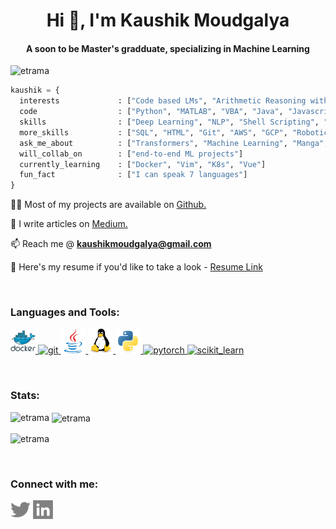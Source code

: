 <h1 align="center">Hi 👋, I'm Kaushik Moudgalya</h1>
<h4 align="center">A soon to be Master's gradduate, specializing in Machine Learning</h4>

<p align="left"> <img src="https://komarev.com/ghpvc/?username=etrama&label=Profile%20views&color=0e75b6&style=flat" alt="etrama" /> </p>

```python
kaushik = {
  interests             : ["Code based LMs", "Arithmetic Reasoning with LLMs", "Gamifying and accelerating Learning"]
  code                  : ["Python", "MATLAB", "VBA", "Java", "Javascript"]
  skills                : ["Deep Learning", "NLP", "Shell Scripting", "Latex", "Machine Learning"]
  more_skills           : ["SQL", "HTML", "Git", "AWS", "GCP", "Robotic Process Automation", "Docker"]
  ask_me_about          : ["Transformers", "Machine Learning", "Manga", "Anime"]
  will_collab_on        : ["end-to-end ML projects"]
  currently_learning    : ["Docker", "Vim", "K8s", "Vue"]
  fun_fact              : ["I can speak 7 languages"]
}
```

👨‍💻 Most of my projects are available on [Github.](https://etrama.github.io/)

📝 I write articles on [Medium.](https://medium.com/@kaushikmoudgalya)

📫 Reach me @ **kaushikmoudgalya@gmail.com**

📄 Here's my resume if you'd like to take a look -  [Resume Link](https://drive.google.com/file/d/1QrFsqzcjquXwsFLP0ir4hzcpKbpW6fai/view?usp=sharing)

<br>

<h3 align="left">Languages and Tools:</h3>
<p align="left"> <a href="https://www.docker.com/" target="_blank"> <img src="https://raw.githubusercontent.com/devicons/devicon/master/icons/docker/docker-original-wordmark.svg" alt="docker" width="40" height="40"/> </a> <a href="https://git-scm.com/" target="_blank"> <img src="https://www.vectorlogo.zone/logos/git-scm/git-scm-icon.svg" alt="git" width="40" height="40"/> </a> <a href="https://www.java.com" target="_blank"> <img src="https://raw.githubusercontent.com/devicons/devicon/master/icons/java/java-original.svg" alt="java" width="40" height="40"/> </a> <a href="https://www.linux.org/" target="_blank"> <img src="https://raw.githubusercontent.com/devicons/devicon/master/icons/linux/linux-original.svg" alt="linux" width="40" height="40"/> </a> <a href="https://www.python.org" target="_blank"> <img src="https://raw.githubusercontent.com/devicons/devicon/master/icons/python/python-original.svg" alt="python" width="40" height="40"/> </a> <a href="https://pytorch.org/" target="_blank"> <img src="https://www.vectorlogo.zone/logos/pytorch/pytorch-icon.svg" alt="pytorch" width="40" height="40"/> </a> <a href="https://scikit-learn.org/" target="_blank"> <img src="https://upload.wikimedia.org/wikipedia/commons/0/05/Scikit_learn_logo_small.svg" alt="scikit_learn" width="40" height="40"/> </a> </p>

<br> 

<h3 align="left">Stats:</h3>
<p><img align="left" src="https://github-readme-stats.vercel.app/api/top-langs?username=etrama&show_icons=true&locale=en&layout=compact&theme=react" alt="etrama" /></p>

<p>&nbsp;<img align="center" src="https://github-readme-stats.vercel.app/api?username=etrama&show_icons=true&locale=en&theme=react" alt="etrama" /></p>

<p><img align="center" src="https://github-readme-streak-stats.herokuapp.com/?user=etrama&theme=react" alt="etrama" /></p>

<br>

<h3 align="left">Connect with me:</h3>
<p align="left">
<a href="https://twitter.com/banana_leopard" target="blank"><img align="center" src="https://github.com/Etrama/Etrama/blob/main/twitter-32.png?raw=true" alt="banana_leopard" height="30" width="32" style="color:LightSlateGrey;" /></a>
<a href="https://linkedin.com/in/kaushik-gowrishankar-moudgalya" target="blank"><img align="center" src="https://github.com/Etrama/Etrama/blob/main/linkedin-2-32.png?raw=true" alt="kaushik-gowrishankar-moudgalya" height="30" width="32" /></a>
</p>

<!---
Attribution:
https://github.com/rednafi/rednafi/blob/master/README.md
https://github.com/anmol098/anmol098/blob/master/README.md
https://github.com/abhisheknaiidu/awesome-github-profile-readme
--->

